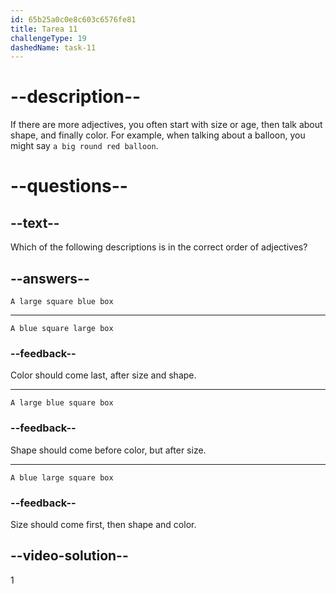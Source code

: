 ```yaml
---
id: 65b25a0c0e8c603c6576fe81
title: Tarea 11
challengeType: 19
dashedName: task-11
---
```


# --description--

If there are more adjectives, you often start with size or age, then talk about shape, and finally color. For example, when talking about a balloon, you might say `a big round red balloon`.

# --questions--

## --text--

Which of the following descriptions is in the correct order of adjectives?

## --answers--

`A large square blue box`

---

`A blue square large box`

### --feedback--

Color should come last, after size and shape.

---

`A large blue square box`

### --feedback--

Shape should come before color, but after size.

---

`A blue large square box`

### --feedback--

Size should come first, then shape and color.

## --video-solution--

1
